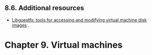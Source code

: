 ## 8.6. Additional resources




-  [Libguestfs: tools for accessing and modifying virtual machine disk images](https://libguestfs.org) .


# Chapter 9. Virtual machines




